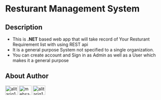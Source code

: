 # Resturant Management System
## Description
- This is **.NET** based web app that will take record of Your Resturant Requirement list with using REST api
- It is a general purpose System not specified to a single organization. 
- You can create account and Sign in as Admin as well as a User which makes it a general purpose

## About Author

<a href="https://linkedin.com/in/alitariq12369" target="blank"><img align="center" src="https://raw.githubusercontent.com/rahuldkjain/github-profile-readme-generator/master/src/images/icons/Social/linked-in-alt.svg" alt="alitariq12369" height="30" width="40" /></a>
<a href="https://fb.com/alitariq12369" target="blank"><img align="center" src="https://raw.githubusercontent.com/rahuldkjain/github-profile-readme-generator/master/src/images/icons/Social/facebook.svg" alt="mehsaandev" height="30" width="40" /></a>
<a href="https://instagram.com/alitariq12369" target="blank"><img align="center" src="https://raw.githubusercontent.com/rahuldkjain/github-profile-readme-generator/master/src/images/icons/Social/instagram.svg" alt="alitariq12369" height="30" width="40" /></a>
